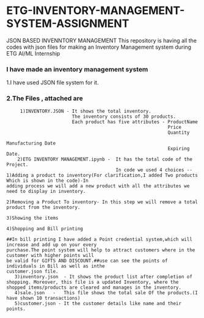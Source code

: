 # ETG-INVENTORY-MANAGEMENT-SYSTEM-ASSIGNMENT
JSON BASED INVENNTORY MANAGEMENT
This repository is having all the codes with json files for making an Inventory Management system during ETG AI/ML Internship

### I have made an inventory management system
1.I have used JSON file system for it.
### 2.The Files , attached are
         1)INVENTORY.JSON - It shows the total inventory.
                            The inventory consists of 30 products.
                            Each product has five attributes - ProductName
                                                               Price
                                                               Quantity
                                                               Manufacturing Date
                                                               Expiring Date.                
        2)ETG INVENTORY MANAGEMENT.ipynb -  It has the total code of the Project.
                                            In code we used 4 choices -- 1)Adding a product to inventory(For clarification,I added Two products Which is shown in the code)-In                                                                                adding process we will add a new product with all the attributes we need to display in inventory.
                                                                         2)Removing a Product To inventory- In this step we will remove a total product from the inventory.
                                                                         3)Showing the items
                                                                         4)Shopping and Bill printing
                                                                         ##In bill printing I have added a Point credential system,which will increase and add up on your every                                                                                purchase.The point system will help to attract customers where in the customer with higher points will                                                                              be valid for GIFTS AND DISCOUNT.##use can see the points of individuals in Bill as well as inthe                                                                                    customer.json file.
       3)inventory.json  - It shows the product list after completion of shopping. Moreover, this file is a updated Inventory, where the shopped items/products are cleared and manages in the inventory.
       4)sale.json   -   This file shows the total sale Of the products.(I have shown 10 transactions)
       5)customer.json - It the customer details like name and their points.
